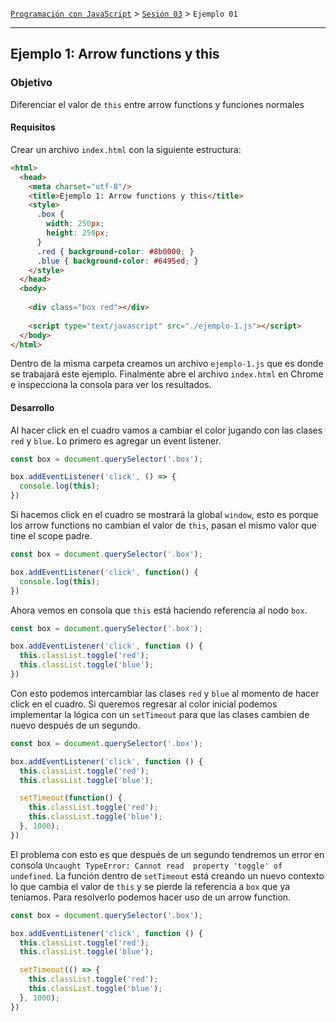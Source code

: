 [`Programación con JavaScript`](../../Readme.md) > [`Sesión 03`](../Readme.md) > `Ejemplo 01`

---

## Ejemplo 1: Arrow functions y this

### Objetivo

Diferenciar el valor de `this` entre arrow functions y funciones normales

#### Requisitos

Crear un archivo `index.html` con la siguiente estructura:

```html
<html>
  <head>
    <meta charset="utf-8"/>
    <title>Ejemplo 1: Arrow functions y this</title>
    <style>
      .box {
        width: 250px;
        height: 250px;
      }
      .red { background-color: #8b0000; }
      .blue { background-color: #6495ed; }
    </style>
  </head>
  <body>
  
    <div class="box red"></div>
    
    <script type="text/javascript" src="./ejemplo-1.js"></script>
  </body>
</html>
```

Dentro de la misma carpeta creamos un archivo `ejemplo-1.js` que es donde
se trabajará este ejemplo. Finalmente abre el archivo `index.html`
en Chrome e inspecciona la consola para ver los resultados.

#### Desarrollo

Al hacer click en el cuadro vamos a cambiar el color jugando con las clases `red` y `blue`. Lo primero es agregar un 
event listener.

```javascript
const box = document.querySelector('.box');

box.addEventListener('click', () => {
  console.log(this);
})
```

Si hacemos click en el cuadro se mostrará la global `window`, esto es porque los arrow functions no cambian el valor de 
`this`, pasan el mismo valor que tine el scope padre. 

```javascript
const box = document.querySelector('.box');

box.addEventListener('click', function() {
  console.log(this);
})
```

Ahora vemos en consola que `this` está haciendo referencia al nodo `box`.

```javascript
const box = document.querySelector('.box');

box.addEventListener('click', function () {
  this.classList.toggle('red');
  this.classList.toggle('blue');
})
```

Con esto podemos intercambiar las clases `red` y `blue` al momento de hacer click en el cuadro. Si queremos regresar al
color inicial podemos implementar la lógica con un `setTimeout` para que las clases cambien de nuevo después de un 
segundo.

```javascript
const box = document.querySelector('.box');

box.addEventListener('click', function () {
  this.classList.toggle('red');
  this.classList.toggle('blue');

  setTimeout(function() {
    this.classList.toggle('red');
    this.classList.toggle('blue');
  }, 1000);
})
```

El problema con esto es que después de un segundo tendremos un error en consola `Uncaught TypeError: Cannot read 
property 'toggle' of undefined`. La función dentro de `setTimeout` está creando un nuevo contexto lo que cambia el valor
de `this` y se pierde la referencia a `box` que ya teníamos. Para resolverlo podemos hacer uso de un arrow function.

```javascript
const box = document.querySelector('.box');

box.addEventListener('click', function () {
  this.classList.toggle('red');
  this.classList.toggle('blue');

  setTimeout(() => {
    this.classList.toggle('red');
    this.classList.toggle('blue');
  }, 1000);
})
```

